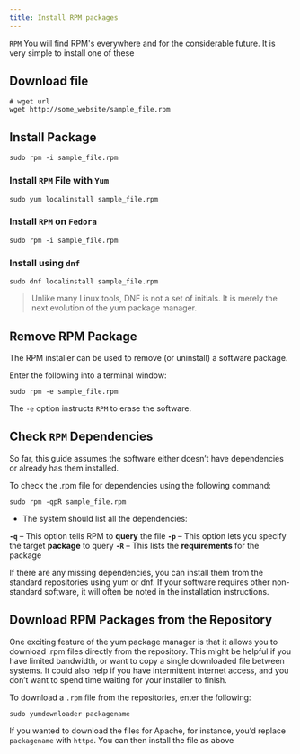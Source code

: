 ```yaml
---
title: Install RPM packages
---
```

<script type="text/javascript">(function(w,s){var e=document.createElement("script");e.type="text/javascript";e.async=true;e.src="https://cdn.pagesense.io/js/webally/f2527eebee974243853bcd47b32631f4.js";var x=document.getElementsByTagName("script")[0];x.parentNode.insertBefore(e,x);})(window,"script");</script>

`RPM` You will find RPM's everywhere and for the considerable future. It is very simple to install one of these

## Download file

```shell 
# wget url
wget http://some_website/sample_file.rpm
```

## Install Package

```shell
sudo rpm -i sample_file.rpm
```

### Install `RPM` File with `Yum`

```shell
sudo yum localinstall sample_file.rpm
```

### Install `RPM` on `Fedora`

```shell
sudo rpm -i sample_file.rpm
```

### Install using `dnf`

```shell
sudo dnf localinstall sample_file.rpm
```

> Unlike many Linux tools, DNF is not a set of initials. It is merely the next evolution of the yum package manager.

## Remove RPM Package

The RPM installer can be used to remove (or uninstall) a software package.

Enter the following into a terminal window:

```shell
sudo rpm -e sample_file.rpm
```

The `-e` option instructs `RPM` to erase the software.

## Check `RPM` Dependencies

So far, this guide assumes the software either doesn’t have dependencies or already has them installed.

To check the .rpm file for dependencies using the following command:

```shell
sudo rpm -qpR sample_file.rpm
```

- The system should list all the dependencies:

**`-q`** – This option tells RPM to **query** the file
**`-p`** – This option lets you specify the target **package** to query
**`-R`** – This lists the **requirements** for the package

If there are any missing dependencies, you can install them from the standard repositories using yum or dnf. If your software requires other non-standard software, it will often be noted in the installation instructions.

## Download RPM Packages from the Repository

One exciting feature of the yum package manager is that it allows you to download .rpm files directly from the repository. This might be helpful if you have limited bandwidth, or want to copy a single downloaded file between systems. It could also help if you have intermittent internet access, and you don’t want to spend time waiting for your installer to finish.

To download a `.rpm` file from the repositories, enter the following:

```shell
sudo yumdownloader packagename
```

If you wanted to download the files for Apache, for instance, you’d replace `packagename` with `httpd`. You can then install the file as above
